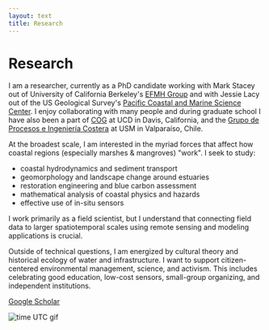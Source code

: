 ```yaml
---
layout: text
title: Research
---
```


# Research

I am a researcher, currently as a PhD candidate working with Mark Stacey out of University of California Berkeley's <a href="http://efmh.berkeley.edu/efmhgroup/about.html">EFMH Group</a> and with Jessie Lacy out of the US Geological Survey's <a href="https://www.usgs.gov/centers/pcmsc">Pacific Coastal and Marine Science Center</a>. I enjoy collaborating with many people and during graduate school I have also been a part of <a href="https://largier.sf.ucdavis.edu">COG</a> at UCD in Davis, California, and the <a href="http://obrasciviles.usm.cl/investigacion/lineas-de-investigacion/estudios-de-procesos-e-ingenieria-costera/">Grupo de Procesos e Ingeniería Costera</a> at USM in Valparaíso, Chile.

At the broadest scale, I am interested in the myriad forces that affect how coastal regions (especially marshes & mangroves) "work". I seek to study:

- coastal hydrodynamics and sediment transport
- geomorphology and landscape change around estuaries
- restoration engineering and blue carbon assessment
- mathematical analysis of coastal physics and hazards
- effective use of in-situ sensors 

I work primarily as a field scientist, but I understand that connecting field data to larger spatiotemporal scales using remote sensing and modeling applications is crucial. 

Outside of technical questions, I am energized by cultural theory and historical ecology of water and infrastructure. I want to support citizen-centered environmental management, science, and activism. This includes celebrating good education, low-cost sensors, small-group organizing, and independent institutions.

[Google Scholar](https://scholar.google.com/citations?user=1xjkTv0AAAAJ&hl=en&oi=ao)

![time UTC gif](https://hookrace.net/time.gif)
